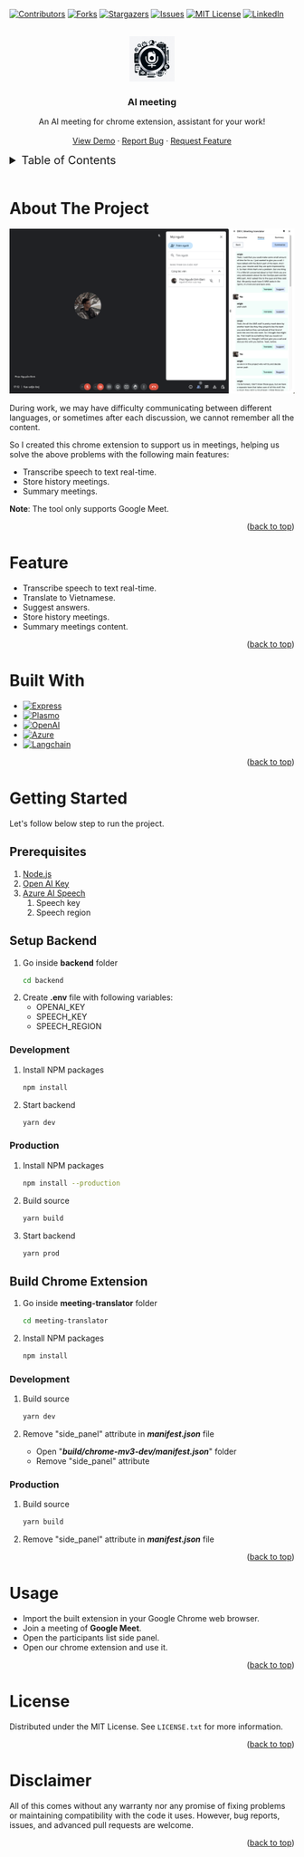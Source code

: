 <a name="readme-top"></a>

[![Contributors][contributors-shield]][contributors-url]
[![Forks][forks-shield]][forks-url]
[![Stargazers][stars-shield]][stars-url]
[![Issues][issues-shield]][issues-url]
[![MIT License][license-shield]][license-url]
[![LinkedIn][linkedin-shield]][linkedin-url]

<br />
<div align="center">
  <a href="https://github.com/ndp163/meeting-suggests-extension">
    <img src="images/icon.png" alt="Logo" width="80" height="80">
  </a>

  <h3 align="center">AI meeting</h3>

  <p align="center">
    An AI meeting for chrome extension, assistant for your work!
    <br />
    <br />
    <a href="https://github.com/ndp163/meeting-suggests-extension">View Demo</a>
    ·
    <a href="https://github.com/ndp163/meeting-suggests-extension/issues/new?labels=bug&template=bug-report---.md">Report Bug</a>
    ·
    <a href="https://github.com/ndp163/meeting-suggests-extension/issues/new?labels=enhancement&template=feature-request---.md">Request Feature</a>
  </p>
</div>

<details>
  <summary style="font-size: 20px;">Table of Contents</summary>
  <ol>
    <li>
      <a href="#about-the-project">About The Project</a>
      <ul>
        <li><a href="#feature">Feature</a></li>
        <li><a href="#built-with">Built With</a></li>
      </ul>
    </li>
    <li>
      <a href="#getting-started">Getting Started</a>
      <ul>
        <li><a href="#prerequisites">Prerequisites</a></li>
        <li><a href="#setup-backend">Setup Backend</a></li>
        <li><a href="#build-chrome-extension">Build Chrome Extension</a></li>
      </ul>
    </li>
    <li><a href="#usage">Usage</a></li>
    <li><a href="#license">License</a></li>
    <li><a href="#disclaimer">Disclaimer</a></li>
  </ol>
</details>
<br>

# About The Project

![Product Name Screen Shot][product-screenshot]

During work, we may have difficulty communicating between different languages, or sometimes after each discussion, we cannot remember all the content.

So I created this chrome extension to support us in meetings, helping us solve the above problems with the following main features:
- Transcribe speech to text real-time.
- Store history meetings.
- Summary meetings.

**Note**: The tool only supports Google Meet.

<p align="right">(<a href="#readme-top">back to top</a>)</p>

# Feature
- Transcribe speech to text real-time.
- Translate to Vietnamese.
- Suggest answers.
- Store history meetings.
- Summary meetings content.

<p align="right">(<a href="#readme-top">back to top</a>)</p>

# Built With


* [![Express][Express.js]][Express-url]
* [![Plasmo][Plasmo]][Plasmo-url]
* [![OpenAI][OpenAI]][OpenAI-url]
* [![Azure][Azure]][Azure-url]
* [![Langchain][Langchain]][Langchain-url]


<p align="right">(<a href="#readme-top">back to top</a>)</p>

# Getting Started

Let's follow below step to run the project.

## Prerequisites

1. [Node.js](https://nodejs.org/en/)
2. [Open AI Key](https://platform.openai.com/docs/api-reference/introduction)
3. [Azure AI Speech](https://azure.microsoft.com/en-us/products/ai-services/ai-speech)
    1. Speech key
    2. Speech region

## Setup Backend

1. Go inside **backend** folder
   ```bash
   cd backend
   ```
2. Create **.env** file with following variables:
    - OPENAI_KEY
    - SPEECH_KEY
    - SPEECH_REGION

### Development

1. Install NPM packages

   ```bash
   npm install
   ```
2. Start backend

   ```bash
   yarn dev
   ```
### Production

1. Install NPM packages
   ```bash
   npm install --production
   ```

1. Build source

   ```bash
   yarn build
   ```
2. Start backend

   ```bash
   yarn prod
   ```

## Build Chrome Extension

1. Go inside **meeting-translator** folder

   ```bash
   cd meeting-translator
   ```

2. Install NPM packages

   ```bash
   npm install
   ```
### Development

1. Build source

   ```bash
   yarn dev
   ```
2. Remove "side_panel" attribute in ***manifest.json*** file

    - Open "***build/chrome-mv3-dev/manifest.json***" folder
    - Remove "side_panel" attribute

### Production

1. Build source

   ```bash
   yarn build
   ```

2. Remove "side_panel" attribute in ***manifest.json*** file

<p align="right">(<a href="#readme-top">back to top</a>)</p>

# Usage

- Import the built extension in your Google Chrome web browser.
- Join a meeting of **Google Meet**.
- Open the participants list side panel.
- Open our chrome extension and use it.

<p align="right">(<a href="#readme-top">back to top</a>)</p>

# License

Distributed under the MIT License. See `LICENSE.txt` for more information.

<p align="right">(<a href="#readme-top">back to top</a>)</p>


# Disclaimer
All of this comes without any warranty nor any promise of fixing problems or maintaining compatibility with the code it uses. However, bug reports, issues, and advanced pull requests are welcome.

<p align="right">(<a href="#readme-top">back to top</a>)</p>

[contributors-shield]: https://img.shields.io/github/contributors/ndp163/meeting-suggests-extension.svg?style=for-the-badge
[contributors-url]: https://github.com/ndp163/meeting-suggests-extension/graphs/contributors
[forks-shield]: https://img.shields.io/github/forks/ndp163/meeting-suggests-extension.svg?style=for-the-badge
[forks-url]: https://github.com/ndp163/meeting-suggests-extension/network/members
[stars-shield]: https://img.shields.io/github/stars/ndp163/meeting-suggests-extension.svg?style=for-the-badge
[stars-url]: https://github.com/ndp163/meeting-suggests-extension/stargazers
[issues-shield]: https://img.shields.io/github/issues/ndp163/meeting-suggests-extension.svg?style=for-the-badge
[issues-url]: https://github.com/ndp163/meeting-suggests-extension/issues
[license-shield]: https://img.shields.io/github/license/ndp163/meeting-suggests-extension.svg?style=for-the-badge
[license-url]: https://github.com/ndp163/meeting-suggests-extension/blob/master/LICENSE.txt
[linkedin-shield]: https://img.shields.io/badge/-LinkedIn-black.svg?style=for-the-badge&logo=linkedin&colorB=555
[linkedin-url]: https://linkedin.com/in/ndp163
[product-screenshot]: images/meeting-history.png
[Express.js]: https://img.shields.io/badge/express.js-%23404d59.svg?style=for-the-badge&logo=express&logoColor=%2361DAFB
[Express-url]: https://expressjs.com/
[Plasmo]: https://img.shields.io/badge/Plasmo-f4f2ff?style=for-the-badge
[Plasmo-url]: https://plasmo.com/
[OpenAI]: https://img.shields.io/badge/OpenAI-35495E?style=for-the-badge&logo=openai&logoColor=white
[OpenAI-url]: https://openai.com/
[Azure]: https://img.shields.io/badge/azure-%230072C6.svg?style=for-the-badge&logo=microsoftazure&logoColor=white
[Azure-url]: https://azure.microsoft.com/en-us
[Langchain]: https://img.shields.io/badge/LangChain-35495E.svg?style=for-the-badge&logo=langchain&logoColor=#1C3C3C
[Langchain-url]: https://js.langchain.com/v0.2/docs/introduction/